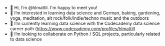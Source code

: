 - 👋 Hi, I’m @hlmattil. I'm happy to meet you!
- 👀 I’m interested in learning data science and German, baking, gardening, yoga, meditation, alt rock/folk/indie/techno music and the outdoors
- 🌱 I’m currently learning data science with the Codecademy data science career path (https://www.codecademy.com/profiles/hlmattil)
- 💞️ I’m looking to collaborate on Python / SQL projects, particularly related to data science


<!---
hlmattil/hlmattil is a ✨ special ✨ repository because its `README.md` (this file) appears on your GitHub profile.
You can click the Preview link to take a look at your changes.
--->
